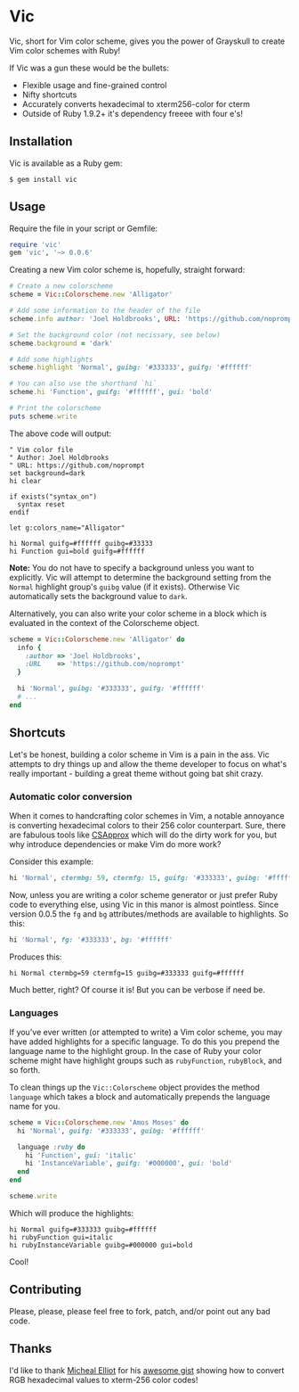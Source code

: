 # Vic

Vic, short for Vim color scheme, gives you the power of Grayskull to create Vim
color schemes with Ruby!

If Vic was a gun these would be the bullets:

  * Flexible usage and fine-grained control
  * Nifty shortcuts
  * Accurately converts hexadecimal to xterm256-color for cterm
  * Outside of Ruby 1.9.2+ it's dependency freeee with four e's!

## Installation

Vic is available as a Ruby gem:

    $ gem install vic

## Usage

Require the file in your script or Gemfile:

```ruby
require 'vic'
gem 'vic', '~> 0.0.6'
```

Creating a new Vim color scheme is, hopefully, straight forward:

```ruby
# Create a new colorscheme
scheme = Vic::Colorscheme.new 'Alligator'

# Add some information to the header of the file
scheme.info author: 'Joel Holdbrooks', URL: 'https://github.com/noprompt'

# Set the background color (not necissary, see below)
scheme.background = 'dark'

# Add some highlights
scheme.highlight 'Normal', guibg: '#333333', guifg: '#ffffff'

# You can also use the shorthand `hi`
scheme.hi 'Function', guifg: '#ffffff', gui: 'bold'

# Print the colorscheme
puts scheme.write
```

The above code will output:

```viml
" Vim color file
" Author: Joel Holdbrooks
" URL: https://github.com/noprompt
set background=dark
hi clear

if exists("syntax_on")
  syntax reset
endif

let g:colors_name="Alligator"

hi Normal guifg=#ffffff guibg=#33333
hi Function gui=bold guifg=#ffffff
```

**Note:** You do not have to specify a background unless you want to
explicitly. Vic will attempt to determine the background setting from the
`Normal` highlight group's `guibg` value (if it exists). Otherwise Vic
automatically sets the background value to `dark`.

Alternatively, you can also write your color scheme in a block which is
evaluated in the context of the Colorscheme object.

```ruby
scheme = Vic::Colorscheme.new 'Alligator' do
  info {
    :author => 'Joel Holdbrooks',
    :URL    => 'https://github.com/noprompt'
  }

  hi 'Normal', guibg: '#333333', guifg: '#ffffff'
  # ...
end
```

## Shortcuts

Let's be honest, building a color scheme in Vim is a pain in the ass. Vic
attempts to dry things up and allow the theme developer to focus on what's
really important - building a great theme without going bat shit crazy.

### Automatic color conversion

When it comes to handcrafting color schemes in Vim, a notable annoyance is
converting hexadecimal colors to their 256 color counterpart. Sure, there are
fabulous tools like [CSApprox](http://www.vim.org/scripts/script.php?script_id=2390)
which will do the dirty work for you, but why introduce dependencies or make
Vim do more work?

Consider this example:

```ruby
hi 'Normal', ctermbg: 59, ctermfg: 15, guifg: '#333333', guibg: '#ffffff'
```

Now, unless you are writing a color scheme generator or just prefer Ruby code to
everything else, using Vic in this manor is almost pointless. Since version
0.0.5 the `fg` and `bg` attributes/methods are available to highlights. So
this:

```ruby
hi 'Normal', fg: '#333333', bg: '#ffffff'
```

Produces this:

```viml
hi Normal ctermbg=59 ctermfg=15 guibg=#333333 guifg=#ffffff
```

Much better, right? Of course it is! But you can be verbose if need be.

### Languages

If you've ever written (or attempted to write) a Vim color scheme, you may have
added highlights for a specific language. To do this you prepend the language
name to the highlight group. In the case of Ruby your color scheme might have
highlight groups such as `rubyFunction`, `rubyBlock`, and so forth.

To clean things up the `Vic::Colorscheme` object provides the method `language`
which takes a block and automatically prepends the language name for you.

```ruby
scheme = Vic::Colorscheme.new 'Amos Moses' do
  hi 'Normal', guifg: '#333333', guibg: '#ffffff'

  language :ruby do
    hi 'Function', gui: 'italic'
    hi 'InstanceVariable', guifg: '#000000', gui: 'bold'
  end
end

scheme.write
```

Which will produce the highlights:

```viml
hi Normal guifg=#333333 guibg=#ffffff
hi rubyFunction gui=italic
hi rubyInstanceVariable guibg=#000000 gui=bold
```

Cool!

## Contributing

Please, please, please feel free to fork, patch, and/or point out any bad code.

## Thanks

I'd like to thank [Micheal Elliot](https://github.com/MicahElliott) for his
[awesome gist](https://gist.github.com/719710) showing how to convert RGB
hexadecimal values to xterm-256 color codes!
